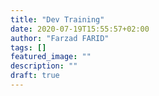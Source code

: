 ```yaml
---
title: "Dev Training"
date: 2020-07-19T15:55:57+02:00
author: "Farzad FARID"
tags: []
featured_image: ""
description: ""
draft: true
---
```


